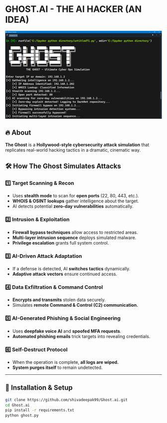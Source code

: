 # GHOST.AI -  THE AI HACKER (AN IDEA)

![The Ghost Interface](target/debug/.fingerprint/GHOST-7ee1e42de521476d/ref1.png)  


## 🔥 About  
**The Ghost** is a **Hollywood-style cybersecurity attack simulation** that replicates real-world hacking tactics in a dramatic, cinematic way.  

## 🛠 How The Ghost Simulates Attacks  

### **1️⃣ Target Scanning & Recon**  
- Uses **stealth mode** to scan for **open ports** (22, 80, 443, etc.).  
- **WHOIS & OSINT lookups** gather intelligence about the target.  
- AI detects potential **zero-day vulnerabilities** automatically.  

### **2️⃣ Intrusion & Exploitation**  
- **Firewall bypass techniques** allow access to restricted areas.  
- **Multi-layer intrusion sequence** deploys simulated malware.  
- **Privilege escalation** grants full system control.  

### **3️⃣ AI-Driven Attack Adaptation**  
- If a defense is detected, AI **switches tactics** dynamically.  
- **Adaptive attack vectors** ensure continued access.  

### **4️⃣ Data Exfiltration & Command Control**  
- **Encrypts and transmits** stolen data securely.  
- Simulates **remote Command & Control (C2) communication.**  

### **5️⃣ AI-Generated Phishing & Social Engineering**  
- Uses **deepfake voice AI** and **spoofed MFA requests**.  
- **Automated phishing emails** trick targets into revealing credentials.  

### **6️⃣ Self-Destruct Protocol**  
- When the operation is complete, **all logs are wiped.**  
- **System purges itself** to remain undetected.  

---

## 🚀 Installation & Setup  
```bash
git clone https://github.com/shivadeepak99/Ghost.ai.git
cd Ghost.ai
pip install -r requirements.txt
python ghost.py
